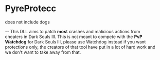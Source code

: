 # PyreProtecc
does not include dogs

--
This DLL aims to patch **most** crashes and malicious actions from cheaters in Dark Souls III.
This is not meant to compete with the **PvP Watchdog** for Dark Souls III, please use Watchdog instead if you want protections only, the creators of that tool have put in a lot of hard work and we don't want to take away from that.

